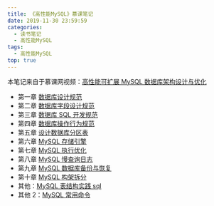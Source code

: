 ```yaml
---
title: 《高性能MySQL》慕课笔记
date: 2019-11-30 23:59:59
categories:
  - 读书笔记
  - 高性能MySQL
tags:
  - 高性能MySQL
top: true
---
```


本笔记来自于慕课网视频：[高性能可扩展 MySQL 数据库架构设计与优化](https://coding.imooc.com/class/79.html)

- 第一章 [数据库设计规范](/2019/06/23/读书笔记/《高性能MySQL》/1.数据库设计规范/index.html)
- 第二章 [数据库字段设计规范](/2019/06/23/读书笔记/《高性能MySQL》/2.数据库字段设计规范/index.html)
- 第三章 [数据库 SQL 开发规范](/2019/06/23/读书笔记/《高性能MySQL》/3.数据库SQL开发规范/index.html)
- 第四章 [数据库操作行为规范](/2019/06/23/读书笔记/《高性能MySQL》/4.数据库操作行为规范/index.html)
- 第五章 [设计数据库分区表](/2019/06/23/读书笔记/《高性能MySQL》/5.设计数据库分区表/index.html)
- 第六章 [MySQL 存储引擎](/2019/06/23/读书笔记/《高性能MySQL》/6.MySQL存储引擎/index.html)
- 第七章 [MySQL 执行优化](/2019/06/23/读书笔记/《高性能MySQL》/7.MySQL执行计划优化/index.html)
- 第八章 [MySQL 慢查询日志](/2019/06/23/读书笔记/《高性能MySQL》/8.MySQL慢查日志/index.html)
- 第九章 [MySQL 数据库备份与恢复](/2019/06/23/读书笔记/《高性能MySQL》/9.数据库备份/index.html)
- 第十章 [MySQL 构架拆分](/2019/06/23/读书笔记/《高性能MySQL》/10.MySQL架构拆分/index.html)
- 其他：[MySQL 表结构实践 sql](/2019/06/23/读书笔记/《高性能MySQL》/20.数据库表结构实践/index.html)
- 其他 2：[MySQL 常用命令](/2019/06/23/读书笔记/《高性能MySQL》/11.MySQL常用命令/index.html)

<!-- More -->
